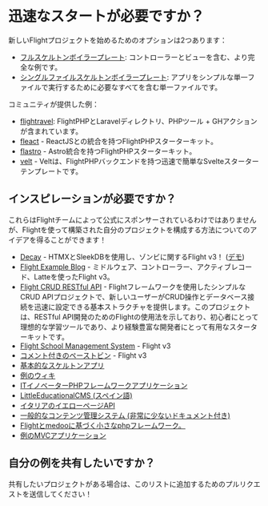 # 迅速なスタートが必要ですか？

新しいFlightプロジェクトを始めるためのオプションは2つあります：

- [フルスケルトンボイラープレート](https://github.com/flightphp/skeleton): コントローラーとビューを含む、より完全な例です。
- [シングルファイルスケルトンボイラープレート](https://github.com/flightphp/skeleton-simple): アプリをシンプルな単一ファイルで実行するために必要なすべてを含む単一ファイルです。

コミュニティが提供した例：

- [flightravel](https://github.com/fadrian06-templates/flighravel): FlightPHPとLaravelディレクトリ、PHPツール + GHアクションが含まれています。
- [fleact](https://github.com/flightphp/fleact) - ReactJSとの統合を持つFlightPHPスターターキット。
- [flastro](https://github.com/flightphp/flastro) - Astro統合を持つFlightPHPスターターキット。
- [velt](https://github.com/flightphp/velt) - Veltは、FlightPHPバックエンドを持つ迅速で簡単なSvelteスターターテンプレートです。

## インスピレーションが必要ですか？

これらはFlightチームによって公式にスポンサーされているわけではありませんが、Flightを使って構築された自分のプロジェクトを構成する方法についてのアイデアを得ることができます！

- [Decay](https://github.com/boxybird/decay) - HTMXとSleekDBを使用し、ゾンビに関するFlight v3！ ([デモ](https://decay.andrewrhyand.com))
- [Flight Example Blog](https://github.com/n0nag0n/flightphp-blog) - ミドルウェア、コントローラー、アクティブレコード、Latteを使ったFlight v3。
- [Flight CRUD RESTful API](https://github.com/soheilkhaledabdi/php-crud-api-flight) - Flightフレームワークを使用したシンプルなCRUD APIプロジェクトで、新しいユーザーがCRUD操作とデータベース接続を迅速に設定できる基本ストラクチャを提供します。このプロジェクトは、RESTful API開発のためのFlightの使用法を示しており、初心者にとって理想的な学習ツールであり、より経験豊富な開発者にとって有用なスターターキットです。
- [Flight School Management System](https://github.com/krmu/FlightPHP_School) - Flight v3
- [コメント付きのペーストビン](https://github.com/n0nag0n/commie2) - Flight v3
- [基本的なスケルトンアプリ](https://github.com/markhughes/flight-skeleton)
- [例のウィキ](https://github.com/Skayo/FlightWiki)
- [ITイノベーターPHPフレームワークアプリケーション](https://github.com/itinnovator/myphp-app)
- [LittleEducationalCMS (スペイン語)](https://github.com/casgin/LittleEducationalCMS)
- [イタリアのイエローページAPI](https://github.com/chiccomagnus/PGAPI)
- [一般的なコンテンツ管理システム (非常に少ないドキュメント付き)](https://github.com/recepuncu/cms)
- [Flightとmedooに基づく小さなphpフレームワーク。](https://github.com/ycrao/tinyme)
- [例のMVCアプリケーション](https://github.com/paddypei/Flight-MVC)

## 自分の例を共有したいですか？

共有したいプロジェクトがある場合は、このリストに追加するためのプルリクエストを送信してください！